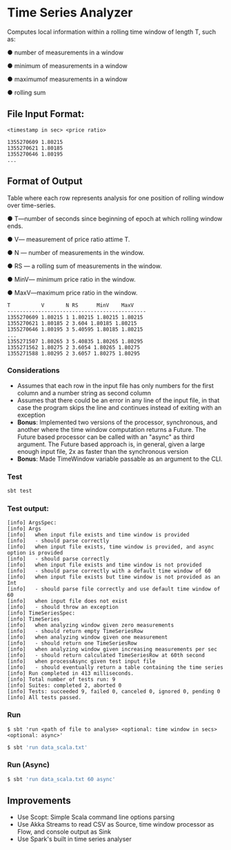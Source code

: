 Time Series Analyzer
====================
Computes local information within a rolling time window of length T, such
as:

● number of measurements in a window

● minimum of measurements in a window

● maximumof measurements in a window

● rolling sum

File Input Format:
------------------

`<timestamp in sec> <price ratio>`

```
1355270609 1.80215
1355270621 1.80185
1355270646 1.80195
...
```

Format of Output
-----------

Table where each row represents analysis for one position of
rolling window over time-series.

● T—number of seconds since beginning of epoch at which rolling window ends.

● V— measurement of price ratio attime T.

● N — number of measurements in the window.

● RS — a rolling sum of measurements in the window.

● MinV— minimum price ratio in the window.

● MaxV—maximum price ratio in the window.


```
T          V       N RS      MinV    MaxV
---------------------------------------------
1355270609 1.80215 1 1.80215 1.80215 1.80215
1355270621 1.80185 2 3.604 1.80185 1.80215
1355270646 1.80195 3 5.40595 1.80185 1.80215
...
1355271507 1.80265 3 5.40835 1.80265 1.80295
1355271562 1.80275 2 3.6054 1.80265 1.80275
1355271588 1.80295 2 3.6057 1.80275 1.80295
```


### Considerations
 - Assumes that each row in the input file has only numbers for the first column and a number string as second column
 - Assumes that there could be an error in any line of the input file,
 in that case the program skips the line and continues instead of exiting with an exception
 - **Bonus**: Implemented two versions of the processor, synchronous, and another where
  the time window computation returns a Future. The Future based processor can be called with an "async" as third argument.
  The Future based approach is, in general, given a large enough input file, 2x as faster than the synchronous version
 - **Bonus**: Made TimeWindow variable passable as an argument to the CLI.


### Test
```sh
sbt test
```
### Test output:
```aidl
[info] ArgsSpec:
[info] Args
[info]   when input file exists and time window is provided
[info]   - should parse correctly
[info]   when input file exists, time window is provided, and async option is provided
[info]   - should parse correctly
[info]   when input file exists and time window is not provided
[info]   - should parse correctly with a default time window of 60
[info]   when input file exists but time window is not provided as an Int
[info]   - should parse file correctly and use default time window of 60
[info]   when input file does not exist
[info]   - should throw an exception
[info] TimeSeriesSpec:
[info] TimeSeries
[info]   when analyzing window given zero measurements
[info]   - should return empty TimeSeriesRow
[info]   when analyzing window given one measurement
[info]   - should return one TimeSeriesRow
[info]   when analyzing window given increasing measurements per sec
[info]   - should return calculated TimeSeriesRow at 60th second
[info]   when processAsync given test input file
[info]   - should eventually return a table containing the time series
[info] Run completed in 413 milliseconds.
[info] Total number of tests run: 9
[info] Suites: completed 2, aborted 0
[info] Tests: succeeded 9, failed 0, canceled 0, ignored 0, pending 0
[info] All tests passed.
```

### Run
```
$ sbt 'run <path of file to analyse> <optional: time window in secs> <optional: async>'
```

```sh
$ sbt 'run data_scala.txt'
```

### Run (Async)
```sh
$ sbt 'run data_scala.txt 60 async'
```

## Improvements
 - Use Scopt: Simple Scala command line options parsing
 - Use Akka Streams to read CSV as Source, time window processor as Flow,
 and console output as Sink
 - Use Spark's built in time series analyser
